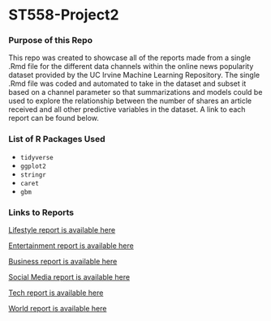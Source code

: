 # ST558-Project2

### Purpose of this Repo

This repo was created to showcase all of the reports made from a single .Rmd file for the different 
data channels within the online news popularity dataset provided by the UC Irvine Machine Learning 
Repository. The single .Rmd file was coded and automated to take in the dataset and subset it based 
on a channel parameter so that summarizations and models could be used to explore the relationship 
between the number of shares an article received and all other predictive variables in the dataset.
A link to each report can be found below.

### List of R Packages Used  

  * `tidyverse`
  * `ggplot2`
  * `stringr`
  * `caret`
  * `gbm`  

### Links to Reports

[Lifestyle report is available here](lifestyle.md)
  
[Entertainment report is available here](entertainment.md)
  
[Business report is available here](bus.md)
  
[Social Media report is available here](socmed.md)
  
[Tech report is available here](tech.md)
  
[World report is available here](world.md)
